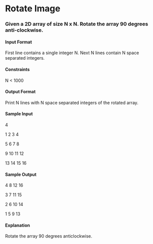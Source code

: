 # Rotate Image



### Given a 2D array of size N x N. Rotate the array 90 degrees anti-clockwise.



#### Input Format

First line contains a single integer N. Next N lines contain N space separated integers.

#### Constraints

N < 1000

#### Output Format

Print N lines with N space separated integers of the rotated array.

#### Sample Input

4

1 2 3 4

5 6 7 8

9 10 11 12

13 14 15 16


#### Sample Output

4 8 12 16 

3 7 11 15 

2 6 10 14 

1 5 9 13 

#### Explanation

Rotate the array 90 degrees anticlockwise.
